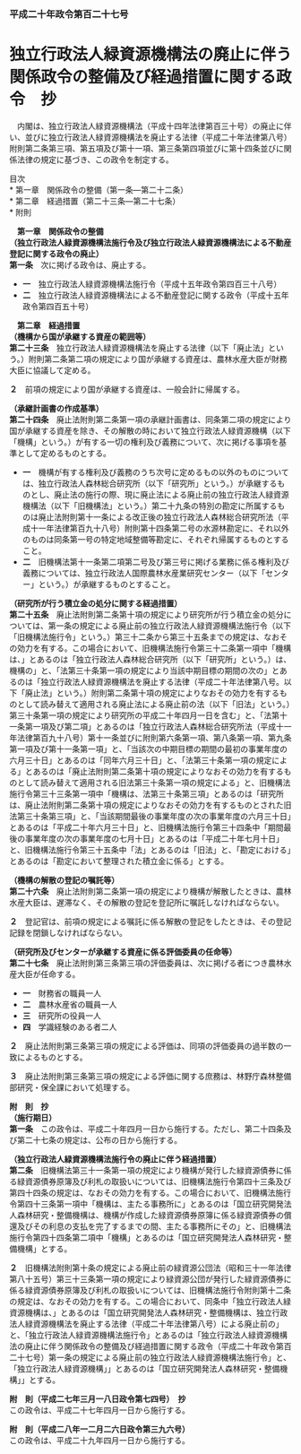 ### 平成二十年政令第百二十七号  
# 独立行政法人緑資源機構法の廃止に伴う関係政令の整備及び経過措置に関する政令　抄  
　内閣は、独立行政法人緑資源機構法（平成十四年法律第百三十号）の廃止に伴い、並びに独立行政法人緑資源機構法を廃止する法律（平成二十年法律第八号）附則第二条第三項、第五項及び第十一項、第三条第四項並びに第十四条並びに関係法律の規定に基づき、この政令を制定する。  
  
目次  
	* 第一章　関係政令の整備（第一条―第二十二条）  
	* 第二章　経過措置（第二十三条―第二十七条）  
	* 附則  
  
&emsp;**第一章　関係政令の整備**  
**（独立行政法人緑資源機構法施行令及び独立行政法人緑資源機構法による不動産登記に関する政令の廃止）**  
**第一条**　次に掲げる政令は、廃止する。  
* **一**　独立行政法人緑資源機構法施行令（平成十五年政令第四百三十八号）  
* **二**　独立行政法人緑資源機構法による不動産登記に関する政令（平成十五年政令第四百五十号）  
  
&emsp;**第二章　経過措置**  
**（機構から国が承継する資産の範囲等）**  
**第二十三条**　独立行政法人緑資源機構法を廃止する法律（以下「廃止法」という。）附則第二条第二項の規定により国が承継する資産は、農林水産大臣が財務大臣に協議して定める。  
  
**２**　前項の規定により国が承継する資産は、一般会計に帰属する。  
  
**（承継計画書の作成基準）**  
**第二十四条**　廃止法附則第二条第一項の承継計画書は、同条第二項の規定により国が承継する資産を除き、その解散の時において独立行政法人緑資源機構（以下「機構」という。）が有する一切の権利及び義務について、次に掲げる事項を基準として定めるものとする。  
* **一**　機構が有する権利及び義務のうち次号に定めるもの以外のものについては、独立行政法人森林総合研究所（以下「研究所」という。）が承継するものとし、廃止法の施行の際、現に廃止法による廃止前の独立行政法人緑資源機構法（以下「旧機構法」という。）第二十九条の特別の勘定に所属するものは廃止法附則第十一条による改正後の独立行政法人森林総合研究所法（平成十一年法律第百九十八号）附則第十四条第二号の水源林勘定に、それ以外のものは同条第一号の特定地域整備等勘定に、それぞれ帰属するものとすること。  
* **二**　旧機構法第十一条第二項第二号及び第三号に掲げる業務に係る権利及び義務については、独立行政法人国際農林水産業研究センター（以下「センター」という。）が承継するものとすること。  
  
**（研究所が行う積立金の処分に関する経過措置）**  
**第二十五条**　廃止法附則第二条第十項の規定により研究所が行う積立金の処分については、第一条の規定による廃止前の独立行政法人緑資源機構法施行令（以下「旧機構法施行令」という。）第三十二条から第三十五条までの規定は、なおその効力を有する。この場合において、旧機構法施行令第三十二条第一項中「機構は、」とあるのは「独立行政法人森林総合研究所（以下「研究所」という。）は、機構の」と、「法第三十条第一項の規定により当該中期目標の期間の次の」とあるのは「独立行政法人緑資源機構法を廃止する法律（平成二十年法律第八号。以下「廃止法」という。）附則第二条第十項の規定によりなおその効力を有するものとして読み替えて適用される廃止法による廃止前の法（以下「旧法」という。）第三十条第一項の規定により研究所の平成二十年四月一日を含む」と、「法第十一条第一項及び第二項」とあるのは「独立行政法人森林総合研究所法（平成十一年法律第百九十八号）第十一条並びに附則第六条第一項、第八条第一項、第九条第一項及び第十一条第一項」と、「当該次の中期目標の期間の最初の事業年度の六月三十日」とあるのは「同年六月三十日」と、「法第三十条第一項の規定による」とあるのは「廃止法附則第二条第十項の規定によりなおその効力を有するものとして読み替えて適用される旧法第三十条第一項の規定による」と、旧機構法施行令第三十三条第一項中「機構は、法第三十条第三項」とあるのは「研究所は、廃止法附則第二条第十項の規定によりなおその効力を有するものとされた旧法第三十条第三項」と、「当該期間最後の事業年度の次の事業年度の六月三十日」とあるのは「平成二十年六月三十日」と、旧機構法施行令第三十四条中「期間最後の事業年度の次の事業年度の七月十日」とあるのは「平成二十年七月十日」と、旧機構法施行令第三十五条中「法」とあるのは「旧法」と、「勘定における」とあるのは「勘定において整理された積立金に係る」とする。  
  
**（機構の解散の登記の嘱託等）**  
**第二十六条**　廃止法附則第二条第一項の規定により機構が解散したときは、農林水産大臣は、遅滞なく、その解散の登記を登記所に嘱託しなければならない。  
  
**２**　登記官は、前項の規定による嘱託に係る解散の登記をしたときは、その登記記録を閉鎖しなければならない。  
  
**（研究所及びセンターが承継する資産に係る評価委員の任命等）**  
**第二十七条**　廃止法附則第三条第三項の評価委員は、次に掲げる者につき農林水産大臣が任命する。  
* **一**　財務省の職員一人  
* **二**　農林水産省の職員一人  
* **三**　研究所の役員一人  
* **四**　学識経験のある者二人  
  
**２**　廃止法附則第三条第三項の規定による評価は、同項の評価委員の過半数の一致によるものとする。  
  
**３**　廃止法附則第三条第三項の規定による評価に関する庶務は、林野庁森林整備部研究・保全課において処理する。  
  
**附　則　抄**  
**（施行期日）**  
**第一条**　この政令は、平成二十年四月一日から施行する。ただし、第二十四条及び第二十七条の規定は、公布の日から施行する。  
  
**（独立行政法人緑資源機構法施行令の廃止に伴う経過措置）**  
**第二条**　旧機構法第三十一条第一項の規定により機構が発行した緑資源債券に係る緑資源債券原簿及び利札の取扱いについては、旧機構法施行令第四十三条及び第四十四条の規定は、なおその効力を有する。この場合において、旧機構法施行令第四十三条第一項中「機構は、主たる事務所に」とあるのは「国立研究開発法人森林研究・整備機構は、機構が作成した緑資源債券原簿に係る緑資源債券の償還及びその利息の支払を完了するまでの間、主たる事務所にその」と、旧機構法施行令第四十四条第二項中「機構」とあるのは「国立研究開発法人森林研究・整備機構」とする。  
  
**２**　旧機構法附則第十条の規定による廃止前の緑資源公団法（昭和三十一年法律第八十五号）第三十三条第一項の規定により緑資源公団が発行した緑資源債券に係る緑資源債券原簿及び利札の取扱いについては、旧機構法施行令附則第十二条の規定は、なおその効力を有する。この場合において、同条中「独立行政法人緑資源機構は、」とあるのは「国立研究開発法人森林研究・整備機構は、独立行政法人緑資源機構法を廃止する法律（平成二十年法律第八号）による廃止前の」と、「独立行政法人緑資源機構法施行令」とあるのは「独立行政法人緑資源機構法の廃止に伴う関係政令の整備及び経過措置に関する政令（平成二十年政令第百二十七号）第一条の規定による廃止前の独立行政法人緑資源機構法施行令」と、「独立行政法人緑資源機構」」とあるのは「国立研究開発法人森林研究・整備機構」」とする。  
  
**附　則（平成二七年三月一八日政令第七四号）　抄**  
この政令は、平成二十七年四月一日から施行する。  
  
**附　則（平成二八年一二月二六日政令第三九六号）**  
この政令は、平成二十九年四月一日から施行する。  
  
